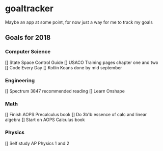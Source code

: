 # goaltracker
Maybe an app at some point, for now just a way for me to track my goals
## Goals for 2018
### Computer Science
[] State Space Control Guide
[] USACO Training pages chapter one and two
[] Code Every Day
[] Kotlin Koans done by mid september
### Engineering
[] Spectrum 3847 recommended reading
[] Learn Onshape
### Math
[] Finish AOPS Precalculus book
[] Do 3b1b essence of calc and linear algebra
[] Start on AOPS Calculus book
### Physics
[] Self study AP Physics 1 and 2

